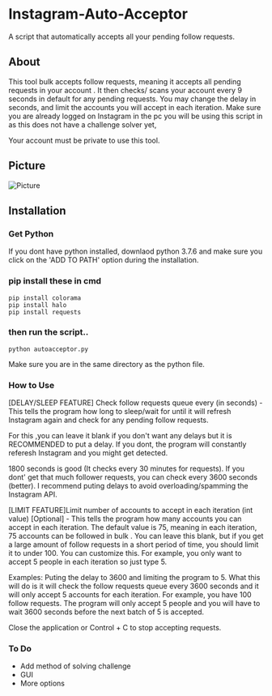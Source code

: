 # Instagram-Auto-Acceptor
A script that automatically accepts all your pending follow requests.


## About
This tool bulk accepts follow requests, meaning it accepts all pending requests in your account . It then checks/ scans your account every 9 seconds in default for any pending requests. You may change the delay in seconds, and limit the accounts you will accept in each iteration. Make sure you 
are already logged on Instagram in the pc you will be using this 
script in as this does not have a challenge solver yet,

Your account must be private to use this tool. 
## Picture
![Picture](https://i.ibb.co/qDFqw21/Screenshot-35.png)

## Installation
### Get Python
If you dont have python installed, downlaod python 3.7.6
and make sure you click on the 'ADD TO PATH' option during
the installation.

### pip install these in cmd
```
pip install colorama
pip install halo
pip install requests
```

### then run the script..
```
python autoacceptor.py
```
Make sure you are in the same directory as the 
python file.

### How to Use
[DELAY/SLEEP FEATURE] Check follow requests queue every (in seconds) - This tells the program how long to sleep/wait for until it will refresh Instagram  again 
and check for any pending follow requests. 

For this ,you can leave it blank if you don't want any delays but it is RECOMMENDED to put a delay. If you dont, the program will constantly referesh Instagram
and you might get detected.

1800 seconds is good (It checks every 30 minutes for requests). 
If you dont' get that much follower requests, you can check every 3600 seconds (better). I recommend puting delays to avoid overloading/spamming the Instagram API.

[LIMIT FEATURE]Limit number of accounts to accept in each iteration (int value) [Optional] - This tells the program how many accounts you can accept in each iteration.
The default value is 75, meaning in each iteration, 75 accounts can be followed in bulk . You can leave this blank, but if you get a large amount of follow requests
in a short period of time, you should limit it to under 100.  You can customize this. For example, you only want to accept 5 people in each iteration so just type 5.


Examples:
Puting the delay to 3600 and limiting the program to 5. What this will do is it will check the follow requests queue every 3600 seconds and it will only accept 5 accounts
for each iteration. For example, you have 100 follow requests. The program will only accept 5 people and you will have to wait 3600 seconds before the next batch of 5 is accepted.

Close the application or Control + C to stop accepting requests.

### To Do
- Add method of solving challenge 
- GUI
- More options
